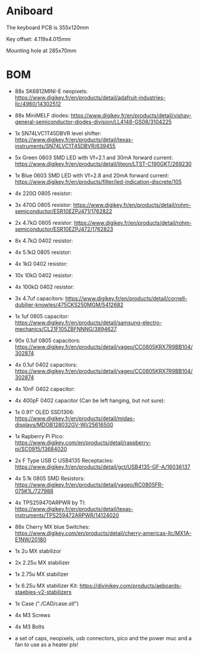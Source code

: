 # Aniboard

The keyboard PCB is 355x120mm

Key offset: 4.119x4.015mm

Mounting hole at 285x70mm

# BOM
- 88x SK6812MINI-E neopixels: https://www.digikey.fr/en/products/detail/adafruit-industries-llc/4960/14302512
- 88x MiniMELF diodes: https://www.digikey.fr/en/products/detail/vishay-general-semiconductor-diodes-division/LL4148-GS08/3104225
- 1x SN74LVC1T45DBVR level shifter: https://www.digikey.fr/en/products/detail/texas-instruments/SN74LVC1T45DBVR/639455
- 5x Green 0603 SMD LED with Vf=2.1 and 30mA forward current: https://www.digikey.fr/en/products/detail/liteon/LTST-C190GKT/269230
- 1x Blue 0603 SMD LED with Vf=2.8 and 20mA forward current: https://www.digikey.fr/en/products/filter/led-indication-discrete/105
- 4x 220Ω 0805 resistor:
- 3x 470Ω 0805 resistor: https://www.digikey.fr/en/products/detail/rohm-semiconductor/ESR10EZPJ471/1762822
- 2x 4.7kΩ 0805 resistor: https://www.digikey.fr/en/products/detail/rohm-semiconductor/ESR10EZPJ472/1762823
- 8x 4.7kΩ 0402 resistor:
- 4x 5.1kΩ 0805 resistor:
- 4x 1kΩ 0402 resistor:
- 10x 10kΩ 0402 resistor:
- 4x 100kΩ 0402 resistor:

- 3x 4.7uf capacitors: https://www.digikey.fr/en/products/detail/cornell-dubilier-knowles/475CKS250MGM/5412682
- 1x 1uf 0805 capacitor: https://www.digikey.fr/en/products/detail/samsung-electro-mechanics/CL21F105ZBFNNNG/3894627
- 90x 0.1uf 0805 capacitors: https://www.digikey.fr/en/products/detail/yageo/CC0805KRX7R9BB104/302874
- 4x 0.1uf 0402 capacitors: https://www.digikey.fr/en/products/detail/yageo/CC0805KRX7R9BB104/302874
- 4x 10nF 0402 capacitor:
- 4x 400pF 0402 capacitor (Can be left hanging, but not sure):

- 1x 0.91" OLED SSD1306: https://www.digikey.fr/en/products/detail/midas-displays/MDOB128032GV-WI/25616500
- 1x Rapberry Pi Pico: https://www.digikey.com/en/products/detail/raspberry-pi/SC0915/13684020

- 2x F Type USB C USB4135 Receptacles: https://www.digikey.fr/en/products/detail/gct/USB4135-GF-A/16036137
- 4x 5.1k 0805 SMD Resistors: https://www.digikey.fr/en/products/detail/yageo/RC0805FR-075K1L/727988
- 4x TPS259470ARPWR by TI: https://www.digikey.fr/en/products/detail/texas-instruments/TPS259472ARPWR/14124020

- 88x Cherry MX blue Switches: https://www.digikey.com/en/products/detail/cherry-americas-llc/MX1A-E1NW/20180

- 1x 2u MX stabilizor
- 2x 2.25u MX stabilizer
- 1x 2.75u MX stabilizer
- 1x 6.25u MX stabilizer
Kit: https://divinikey.com/products/aeboards-staebies-v2-stabilizers

- 1x Case ("./CAD/case.stl")

- 4x M3 Screws
- 4x M3 Bolts

- a set of caps, neopixels, usb connectors, pico and the power muc and a fan to use as a heater pls!
